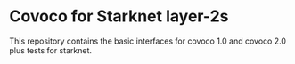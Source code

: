 # Covoco for Starknet layer-2s 

This repository contains the basic interfaces for covoco 1.0 and covoco 2.0  plus tests for starknet.